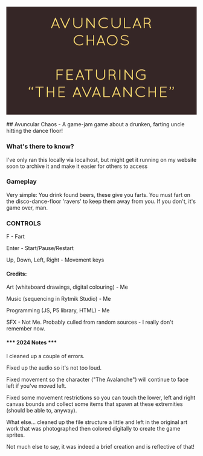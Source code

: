 <p align="center">
<img src="sprites/title.png">
</p>
## Avuncular Chaos - A game-jam game about a drunken, farting uncle hitting the dance floor!

### What's there to know? 
I've only ran this locally via localhost, but might get it running on my website soon to archive it and make it easier for others to access 

### Gameplay
Very simple: You drink found beers, these give you farts. You must fart on the disco-dance-floor 'ravers' to keep them away from you. If you don't, it's game over, man. 

### CONTROLS

F - Fart

Enter - Start/Pause/Restart

Up, Down, Left, Right - Movement keys 

#### Credits:
Art (whiteboard drawings, digital colouring) - Me

Music (sequencing in Rytmik Studio) - Me 

Programming (JS, P5 library, HTML) - Me

SFX - Not Me. Probably culled from random sources - I really don't remember now.  

#### *** 2024 Notes ***
I cleaned up a couple of errors. 

Fixed up the audio so it's not too loud. 

Fixed movement so the character ("The Avalanche") will continue to face left if you've moved left. 

Fixed some movement restrictions so you can touch the lower, left and right canvas bounds and collect some items that spawn at these extremities (should be able to, anyway).  

What else... cleaned up the file structure a little and left in the original art work that was photographed then colored digitally to create the game sprites.

Not much else to say, it was indeed a brief creation and is reflective of that!

